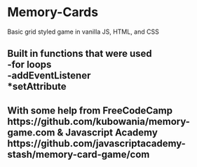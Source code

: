 # Memory-Cards

Basic grid styled game in vanilla JS, HTML, and CSS

<h2> Built in functions that were used <br>
-for loops <br>
-addEventListener <br>
*setAttribute


<h2>
With some help from FreeCodeCamp https://github.com/kubowania/memory-game.com & Javascript Academy https://github.com/javascriptacademy-stash/memory-card-game/com




